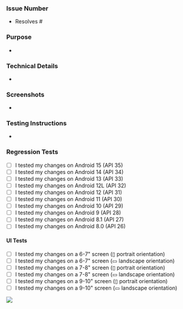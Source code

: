 ### Issue Number
<!-- Which issue does this PR address? E.g. "Resolves #123" -->
* Resolves #

### Purpose
<!-- What is the purpose of this PR? Why is it needed? -->
* 

### Technical Details
<!-- Are there any key aspects of the implementation to highlight? -->
* 

### Screenshots
<!-- If this PR affects the UI, please include before/after screenshots demonstrating the change(s). -->
*

### Testing Instructions
<!-- How can the reviewer verify the functionality or fix introduced by this PR? Please provide steps. -->
* 

### Regression Tests
<!-- Did you verify that your changes didn't break existing functionality? -->
- [ ] I tested my changes on Android 15 (API 35)
- [ ] I tested my changes on Android 14 (API 34)
- [ ] I tested my changes on Android 13 (API 33)
- [ ] I tested my changes on Android 12L (API 32)
- [ ] I tested my changes on Android 12 (API 31)
- [ ] I tested my changes on Android 11 (API 30)
- [ ] I tested my changes on Android 10 (API 29)
- [ ] I tested my changes on Android 9 (API 28)
- [ ] I tested my changes on Android 8.1 (API 27)
- [ ] I tested my changes on Android 8.0 (API 26)

#### UI Tests
<!-- Did you verify that your changes didn't break existing functionalities on other screen sizes? -->
- [ ] I tested my changes on a 6-7" screen (▯ portrait orientation)
- [ ] I tested my changes on a 6-7" screen (▭ landscape orientation)
- [ ] I tested my changes on a 7-8" screen (▯ portrait orientation)
- [ ] I tested my changes on a 7-8" screen (▭ landscape orientation)
- [ ] I tested my changes on a 9-10" screen (▯ portrait orientation)
- [ ] I tested my changes on a 9-10" screen (▭ landscape orientation)

![](https://github.com/user-attachments/assets/4715d998-db1c-4895-b5bd-4c07c1f34758)

